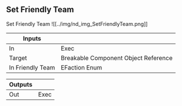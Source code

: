 ## Set Friendly Team
Set Friendly Team
![[../img/nd_img_SetFriendlyTeam.png]]

|Inputs||
|--|--|
| In | Exec |
| Target | Breakable Component Object Reference |
| In Friendly Team | EFaction Enum |

|Outputs||
|--|--|
| Out | Exec |
